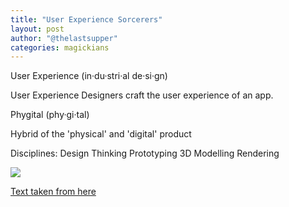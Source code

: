 ```yaml
---
title: "User Experience Sorcerers"
layout: post
author: "@thelastsupper"
categories: magickians
---
```


User Experience
(in·du·stri·al de·si·gn)

User Experience Designers craft the user experience of an app.

<!-- comment -->

Phygital
(phy·gi·tal)

Hybrid of the 'physical' and 'digital' product

<!-- comment -->
Disciplines:
Design Thinking
Prototyping
3D Modelling
Rendering

![](https://sherlock-holm.es/stories/html/pictures/prio-1.png)

[Text taken from here](https://sherlock-holm.es/stories/html/chas.html)